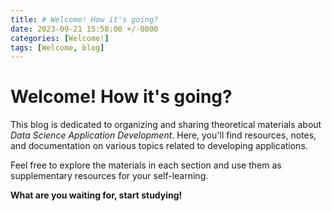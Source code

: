 ```yaml
---
title: # Welcome! How it's going? 
date: 2023-09-21 15:58:00 +/-0000
categories: [Welcome!]
tags: [Welcome, blog]
---
```


# Welcome! How it's going? 

This blog is dedicated to organizing and sharing theoretical materials about *Data Science Application Development*.
Here, you'll find resources, notes, and documentation on various topics related to developing applications.

Feel free to explore the materials in each section and use them as supplementary resources for your self-learning. 

**What are you waiting for, start studying!**

